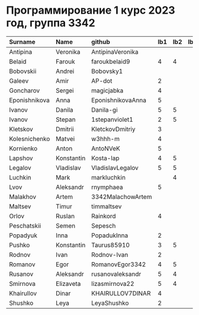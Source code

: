 # Программирование 1 курс 2023 год, группа 3342

| Surname       | Name       | github            | lb1   | lb2   | lb3   | lb4   | cw   |
|:--------------|:-----------|:------------------|:------|:------|:------|:------|:-----|
| Antipina      | Veronika   | AntipinaVeronika  |       |       |       |       |      |
| Belaid        | Farouk     | faroukbelaid9     |   4   |   4   |       |       |      |
| Bobovskii     | Andrei     | Bobovsky1         |       |       |       |       |      |
| Galeev        | Amir       | AP-dot            |   2   |       |       |       |      |
| Goncharov     | Sergei     | magicjabka        |   4   |       |       |       |      |
| Eponishnikova | Anna       | EponishnikovaAnna |   5   |       |       |       |      |
| Ivanov        | Danila     | Danila-gi         |   5   |   5   |       |       |      |
| Ivanov        | Stepan     | 1stepanviolet1    |   2   |   5   |       |       |      |
| Kletskov      | Dmitrii    | KletckovDmitriy   |   3   |       |       |       |      |
| Kolesnichenko | Matvei     | w3hhh-m           |   4   |       |       |       |      |
| Kornienko     | Anton      | AntoNVeK          |   5   |       |       |       |      |
| Lapshov       | Konstantin | Kosta-lap         |   4   |   5   |       |       |      |
| Legalov       | Vladislav  | VladislavLegalov  |   5   |   5   |       |       |      |
| Luchkin       | Mark       | markluchkin       |       |   4   |       |       |      |
| Lvov          | Aleksandr  | rnymphaea         |   5   |       |       |       |      |
| Malakhov      | Artem      | 3342MalachowArtem |       |       |       |       |      |
| Maltsev       | Timur      | timmaltsev        |       |       |       |       |      |
| Orlov         | Ruslan     | Rainkord          |   4   |       |       |       |      |
| Peschatskii   | Semen      | Sepesch           |       |       |       |       |      |
| Popadyuk      | Inna       | PopadukInna       |   2   |       |       |       |      |
| Pushko        | Konstantin | Taurus85910       |   3   |   5   |       |       |      |
| Rodnov        | Ivan       | Rodnov-Ivan       |   2   |       |       |       |      |
| Romanov       | Egor       | RomanovEgor3342   |   4   |   5   |       |       |      |
| Rusanov       | Aleksandr  | rusanovaleksandr  |   5   |   4   |       |       |      |
| Smirnova      | Elizaveta  | lizasmirnova22    |   5   |   4   |       |       |      |
| Khairullov    | Dinar      | KHAIRULLOV7DINAR  |   4   |       |       |       |      |
| Shushko       | Leya       | LeyaShushko       |   2   |       |       |       |      |
